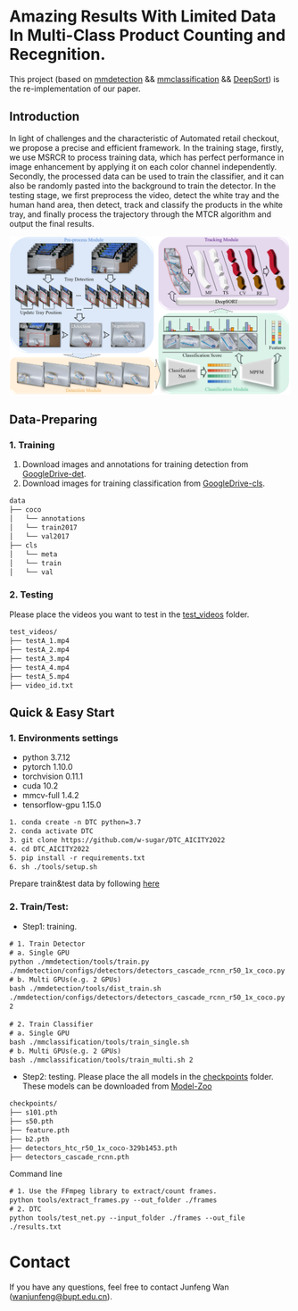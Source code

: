 Amazing Results With Limited Data In Multi-Class Product Counting and Recegnition.
===

This project (based on [mmdetection](https://github.com/open-mmlab/mmdetection) && [mmclassification](https://github.com/open-mmlab/mmclassification) && [DeepSort](https://github.com/nwojke/deep_sort)) is the re-implementation of our paper.

## Introduction

In light of challenges and the characteristic of Automated retail checkout, we propose a precise and efficient framework. In the training stage, firstly, we use MSRCR to process training data, which has perfect performance in image enhancement by applying it on each color channel independently. Secondly, the processed data can be used to train the classifier, and it can also be randomly pasted into the background to train the detector. In the testing stage, we first preprocess the video, detect the white tray and the human hand area, then detect, track and classify the products in the white tray, and finally process the trajectory through the MTCR algorithm and output the final results.

![introfig](./images/intro.png)

## Data-Preparing

### 1. Training
1. Download images and annotations for training detection from [GoogleDrive-det](https://drive.google.com/file/d/1zhIEYGuDviOr4N5ZV8nNbWcIDSB2a2oY/view?usp=sharing).
2. Download images for training classification from [GoogleDrive-cls](https://drive.google.com/file/d/1k1k6b-cQ9UEh5_L3pVi1DHuYeqovi2Va/view?usp=sharing).
```
data
├── coco
│   └── annotations
│   └── train2017
│   └── val2017
├── cls
│   └── meta
│   └── train
│   └── val
```

### 2. Testing
Please place the videos you want to test in the [test_videos](./test_videos) folder.
```
test_videos/
├── testA_1.mp4
├── testA_2.mp4
├── testA_3.mp4
├── testA_4.mp4
├── testA_5.mp4
├── video_id.txt
```

## Quick & Easy Start

### 1. Environments settings

* python 3.7.12
* pytorch 1.10.0
* torchvision 0.11.1
* cuda 10.2
* mmcv-full 1.4.2
* tensorflow-gpu 1.15.0

```shell
1. conda create -n DTC python=3.7
2. conda activate DTC
3. git clone https://github.com/w-sugar/DTC_AICITY2022
4. cd DTC_AICITY2022
5. pip install -r requirements.txt
6. sh ./tools/setup.sh
```
Prepare train&test data by following [here](#data-preparing)

### 2. Train/Test:

* Step1: training.
```shell
# 1. Train Detector
# a. Single GPU
python ./mmdetection/tools/train.py ./mmdetection/configs/detectors/detectors_cascade_rcnn_r50_1x_coco.py
# b. Multi GPUs(e.g. 2 GPUs)
bash ./mmdetection/tools/dist_train.sh ./mmdetection/configs/detectors/detectors_cascade_rcnn_r50_1x_coco.py 2

# 2. Train Classifier
# a. Single GPU
bash ./mmclassification/tools/train_single.sh
# b. Multi GPUs(e.g. 2 GPUs)
bash ./mmclassification/tools/train_multi.sh 2
```

* Step2: testing.
Please place the all models in the [checkpoints](./checkpoints) folder. These models can be downloaded from [Model-Zoo](https://drive.google.com/file/d/1nD80vqJQGEE2fL-sMx-cm6O5Q-uL7kF-/view?usp=sharing)
```
checkpoints/
├── s101.pth
├── s50.pth
├── feature.pth
├── b2.pth
├── detectors_htc_r50_1x_coco-329b1453.pth
├── detectors_cascade_rcnn.pth
```

Command line
```shell
# 1. Use the FFmpeg library to extract/count frames.
python tools/extract_frames.py --out_folder ./frames
# 2. DTC
python tools/test_net.py --input_folder ./frames --out_file ./results.txt
```

# Contact

If you have any questions, feel free to contact Junfeng Wan (wanjunfeng@bupt.edu.cn).
